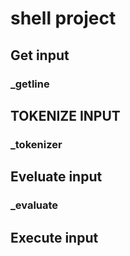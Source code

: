 # shell project
## Get input
### _getline
## TOKENIZE INPUT
### _tokenizer
## Eveluate input
### _evaluate
## Execute input